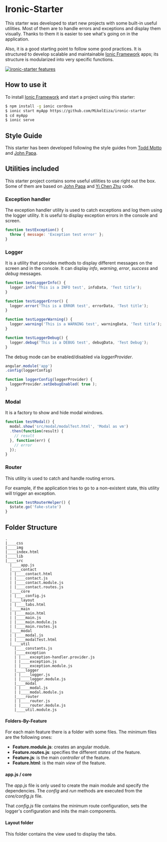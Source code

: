 # Ironic-Starter

This starter was developed to start new projects with some built-in useful utilities. Most of them are to handle errors and exceptions and display them visually. Thanks to them it is easier to see what's going on in the application.

Also, it is a good starting point to follow some good practices. It is structured to develop scalable and maintainable [Ionic Framework](http://ionicframework.com/) apps; its structure is modularized into very specific functions.

[![ironic-starter features](https://cloud.githubusercontent.com/assets/1042187/10096426/ad02ff4e-6371-11e5-9789-21e2e0ff49c5.png)](https://cloud.githubusercontent.com/assets/1042187/10096426/ad02ff4e-6371-11e5-9789-21e2e0ff49c5.png)

## How to use it

To install [Ionic Framework](http://ionicframework.com/) and start a project using this starter:

```bash
$ npm install -g ionic cordova
$ ionic start myApp https://github.com/MikelEiza/ironic-starter
$ cd myApp
$ ionic serve
```

## Style Guide

This starter has been developed following the style guides from [Todd Motto](https://github.com/toddmotto/angularjs-styleguide) and [John Papa](https://github.com/johnpapa/angular-styleguide).

## Utilities included

This starter project contains some useful utilities to use right out the box. Some of them are based on [John Papa](http://johnpapa.net/) and [Yi Chen Zhu](https://github.com/yichenzhu1337) code.

### Exception handler

The exception handler utility is used to catch exceptions and log them using the logger utility. It is useful to display exception errors in the console and screen.

```js
function testException() {
  throw { message: 'Exception test error' };
}
```
### Logger

It is a utility that provides methods to display different messages on the screen and in the console. It can display *info*, *warning*, *error*, *success* and *debug* messages.

```js
function testLoggerInfo() {
  logger.info('This is a INFO test', infoData, 'Test title');
}

function testLoggerError() {
  logger.error('This is a ERROR test', errorData, 'Test title');
}

function testLoggerWarning() {
  logger.warning('This is a WARNING test', warningData, 'Test title');
}

function testLoggerDebug() {
  logger.debug('This is a DEBUG test', debugData, 'Test Debug');
}
```

The debug mode can be enabled/disabled via *loggerProvider*.

```js
angular.module('app')
.config(loggerConfig)

function loggerConfig(loggerProvider) {
  loggerProvider.setDebugEnabled( true );
}
```

### Modal

It is a factory to show and hide modal windows.

```js
function testModal() {
  modal.show('src/modal/modalTest.html', 'Modal as vm')
  .then(function(result) {
    // result
  }, function(err) {
    // error
  });
}
```
### Router

This utility is used to catch and handle routing errors.

For example, if the application tries to go to a non-existent state, this utility will trigger an exception.

```js
function testRouterHelper() {
  $state.go('fake-state')
}
```

## Folder Structure

```
.
|____css
|____img
|____index.html
|____lib
|____src
  |____app.js
  |____contact
  | |____contact.html
  | |____contact.js
  | |____contact.module.js
  | |____contact.routes.js
  |____core
  | |____config.js
  |____layout
  | |____tabs.html
  |____main
  | |____main.html
  | |____main.js
  | |____main.module.js
  | |____main.routes.js
  |____modal
  | |____modal.js
  | |____modalTest.html
  |____util
    |____constants.js
    |____exception
    | |____exception-handler.provider.js
    | |____exception.js
    | |____exception.module.js
    |____logger
    | |____logger.js
    | |____logger.module.js
    |____modal
    | |____modal.js
    | |____modal.module.js
    |____router
    | |____router.js
    | |____router.module.js
    |____util.module.js
```

#### Folders-By-Feature

For each main feature there is a folder with some files. The minimum files are the following ones:
  - **Feature.module.js**: creates an angular module.
  - **Feature.routes.js**: specifies the different *states* of the feature.
  - **Feature.js**: is the main *controller* of the feature.
  - **Feature.html**: is the main *view* of the feature.

#### app.js / core

The *app.js* file is only used to create the main module and specify the dependencies. The *config* and *run* methods are executed from the *core/config.js* file.

That *config.js* file contains the minimum route configuration, sets the logger's configuration and inits the main components.

#### Layout folder

This folder contains the view used to display the tabs.
